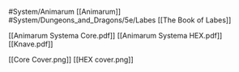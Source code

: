 #System/Animarum [[Animarum]]
#System/Dungeons_and_Dragons/5e/Labes [[The Book of Labes]]

[[Animarum Systema Core.pdf]]
[[Animarum Systema HEX.pdf]]
[[Knave.pdf]]

[[Core Cover.png]]
[[HEX cover.png]]
